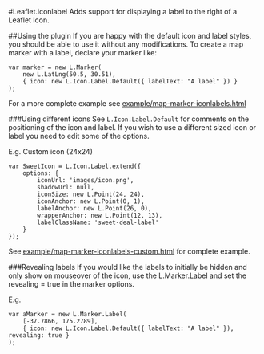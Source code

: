 #Leaflet.iconlabel
Adds support for displaying a label to the right of a Leaflet Icon.

##Using the plugin
If you are happy with the default icon and label styles, you should be able to use it without any modifications. To create a map marker with a label, declare your marker like:

````
var marker = new L.Marker(
	new L.LatLng(50.5, 30.51),
	{ icon: new L.Icon.Label.Default({ labelText: "A label" }) }
);
````

For a more complete example see [example/map-marker-iconlabels.html](https://github.com/jacobtoye/Leaflet.iconlabel/blob/master/example/map-marker-iconlabels.html)

###Using different icons
See ````L.Icon.Label.Default```` for comments on the positioning of the icon and label. If you wish to use a different sized icon or label you need to edit some of the options. 

E.g. Custom icon (24x24)

````
var SweetIcon = L.Icon.Label.extend({
	options: {
		iconUrl: 'images/icon.png',
		shadowUrl: null,
		iconSize: new L.Point(24, 24),
		iconAnchor: new L.Point(0, 1),
		labelAnchor: new L.Point(26, 0),
		wrapperAnchor: new L.Point(12, 13),
		labelClassName: 'sweet-deal-label'
	}
});
````

See [example/map-marker-iconlabels-custom.html](https://github.com/jacobtoye/Leaflet.iconlabel/blob/master/example/map-marker-iconlabels-custom.html) for complete example.

###Revealing labels
If you would like the labels to initially be hidden and only show on mouseover of the icon, use the L.Marker.Label and set the revealing = true in the marker options.

E.g.

````
var aMarker = new L.Marker.Label(
	[-37.7866, 175.2789],
	{ icon: new L.Icon.Label.Default({ labelText: "A label" }), revealing: true }
);
````